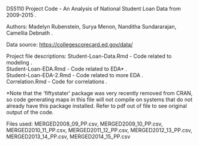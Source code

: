 DS5110 Project Code - An Analysis of National Student Loan Data from 2009-2015 .  


Authors: Madelyn Rubenstein, Surya Menon, Nanditha Sundararajan, Camellia Debnath . 

Data source: https://collegescorecard.ed.gov/data/      


Project file descriptions: 
Student-Loan-Data.Rmd - Code related to modeling .  
Student-Loan-EDA.Rmd - Code related to EDA* .  
Student-Loan-EDA-2.Rmd - Code related to more EDA .     
Correlation.Rmd - Code for correlations . 

*Note that the 'fiftystater' package was very recently removed from CRAN, so code generating maps in this file will not compile on systems that do not already have this package installed. Refer to pdf out of file to see original output of the code.   


Files used: 
MERGED2008_09_PP.csv, MERGED2009_10_PP.csv, MERGED2010_11_PP.csv, MERGED2011_12_PP.csv, MERGED2012_13_PP.csv, MERGED2013_14_PP.csv, MERGED2014_15_PP.csv
